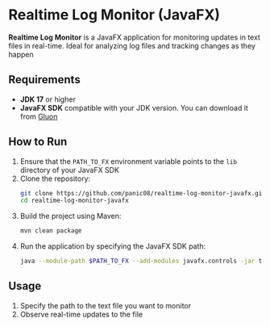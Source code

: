 # Realtime Log Monitor (JavaFX)

**Realtime Log Monitor** is a JavaFX application for monitoring updates in text files in real-time. Ideal for analyzing log files and tracking changes as they happen

## Requirements

- **JDK 17** or higher
- **JavaFX SDK** compatible with your JDK version. You can download it from [Gluon](https://gluonhq.com/products/javafx/)

## How to Run

1. Ensure that the `PATH_TO_FX` environment variable points to the `lib` directory of your JavaFX SDK
2. Clone the repository:
   ```bash
   git clone https://github.com/panic08/realtime-log-monitor-javafx.git
   cd realtime-log-monitor-javafx
3. Build the project using Maven:
   ```bash
   mvn clean package
4. Run the application by specifying the JavaFX SDK path:
   ```bash
   java --module-path $PATH_TO_FX --add-modules javafx.controls -jar target/realtime-log-monitor-javafx.jar

## Usage

1. Specify the path to the text file you want to monitor
2. Observe real-time updates to the file